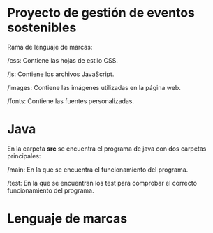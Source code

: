 # Proyecto de gestión de eventos sostenibles

Rama de lenguaje de marcas:

/css: Contiene las hojas de estilo CSS.

/js: Contiene los archivos JavaScript.

/images: Contiene las imágenes utilizadas en la página web.

/fonts: Contiene las fuentes personalizadas.

# Java

En la carpeta **src** se encuentra el programa de java con dos carpetas principales:

/main: En la que se encuentra el funcionamiento del programa.

/test: En la que se encuentran los test para comprobar el correcto funcionamiento del programa.

# Lenguaje de marcas
